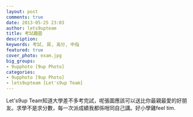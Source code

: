 ```yaml
---
layout: post
comments: true
date: 2013-05-25 23:03
author: lets9upteam
title: 考試趣圖
description: 
keywords: 考試, 屌, 高分, 中指
featured: true
cover_photo: exam.jpg
big_groups: 
- 9upphoto [9up Photo]
categories: 
- 9upphoto [9up Photo]
- lets9upteam [Let's9up Team]
---
```


Let's9up Team知道大學差不多考完試，呢張圖應該可以送比你最親最愛的好朋友。求學不是求分數，每一次派成績我都係咁同自己講。好小學雞feel tim.
